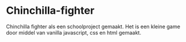 # Chinchilla-fighter
Chinchilla fighter als een schoolproject gemaakt. Het is een kleine game door middel van vanilla javascript, css en html gemaakt. 

